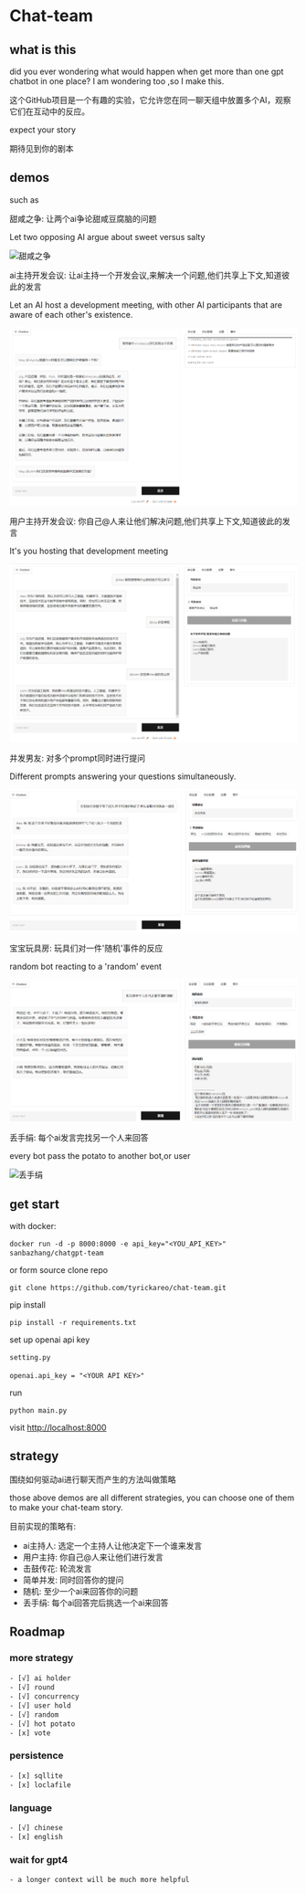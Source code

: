 # Chat-team

## what is this

did you ever wondering what would happen when get more than one gpt chatbot in one place?
I am wondering too ,so I make this.

这个GitHub项目是一个有趣的实验，它允许您在同一聊天组中放置多个AI，观察它们在互动中的反应。

expect your story

期待见到你的剧本

## demos

such as

甜咸之争: 让两个ai争论甜咸豆腐脑的问题

Let two opposing AI argue about sweet versus salty

![甜咸之争](demos/sweet%20versus%20salty.gif)

ai主持开发会议: 让ai主持一个开发会议,来解决一个问题,他们共享上下文,知道彼此的发言

Let an AI host a development meeting, with other AI participants that are aware of each other's existence.

![ai主持开发会议](demos/ai%20holder.png)

用户主持开发会议: 你自己@人来让他们解决问题,他们共享上下文,知道彼此的发言

It's you hosting that development meeting

![用户主持开发会议](demos/user%20holder.png)

并发男友: 对多个prompt同时进行提问

Different prompts answering your questions simultaneously.

![并发男友](demos/concurrent%20boyfriend.png)

宝宝玩具房: 玩具们对一件'随机'事件的反应

random bot reacting to a 'random' event

![玩具房](demos/babyroom.png)

丢手绢: 每个ai发言完找另一个人来回答

every bot pass the potato to another bot,or user

![丢手绢](demos/hot%20potato.png)

## get start

with docker:

```
docker run -d -p 8000:8000 -e api_key="<YOU_API_KEY>"  sanbazhang/chatgpt-team
```

or form source
clone repo

```
git clone https://github.com/tyrickareo/chat-team.git
```

pip install

```
pip install -r requirements.txt

```

set up openai api key

```
setting.py

openai.api_key = "<YOUR API KEY>"
```

run

```
python main.py
```

visit
[http://localhost:8000](http://localhost:8000)

## strategy

围绕如何驱动ai进行聊天而产生的方法叫做策略

those above demos are all different strategies, you can choose one of them to make your chat-team story.

目前实现的策略有:

- ai主持人: 选定一个主持人让他决定下一个谁来发言
- 用户主持: 你自己@人来让他们进行发言
- 击鼓传花: 轮流发言
- 简单并发: 同时回答你的提问
- 随机: 至少一个ai来回答你的问题
- 丢手绢: 每个ai回答完后挑选一个ai来回答

## Roadmap

### more strategy

    - [√] ai holder
    - [√] round
    - [√] concurrency
    - [√] user hold
    - [√] random
    - [√] hot potato
    - [x] vote

### persistence

    - [x] sqllite
    - [x] loclafile

### language

    - [√] chinese
    - [x] english

### wait for gpt4

    - a longer context will be much more helpful

